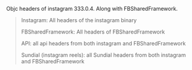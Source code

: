 Objc headers of instagram 333.0.4. Along with FBSharedFramework. 


>Instagram: All headers of the instagram binary
>
>FBSharedFramework: All headers of FBSharedFramework
>
>API: all api headers from both instagram and FBSharedFramework
>
>Sundial (instagram reels): all Sundial headers from both instagram and FBSharedFramework
